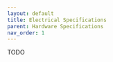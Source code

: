 ```yaml
---
layout: default
title: Electrical Specifications
parent: Hardware Specifications
nav_order: 1
---
```


TODO
